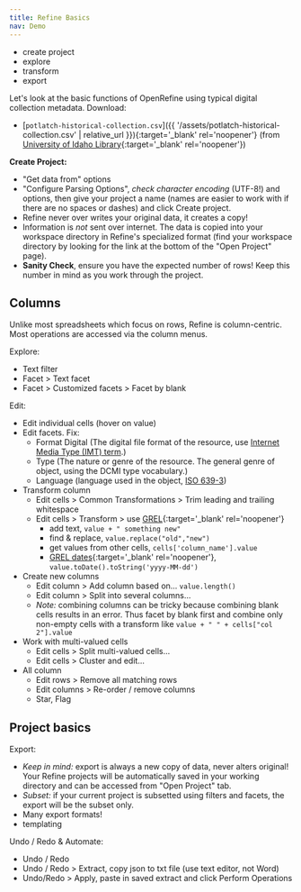 ```yaml
---
title: Refine Basics
nav: Demo
---
```


- create project
- explore
- transform
- export

Let's look at the basic functions of OpenRefine using typical digital collection metadata.
Download:

- [`potlatch-historical-collection.csv`]({{ '/assets/potlatch-historical-collection.csv' | relative_url }}){:target='_blank' rel='noopener'} (from [University of Idaho Library](https://www.lib.uidaho.edu/digital/){:target='_blank' rel='noopener'})

**Create Project:**

- "Get data from" options
- "Configure Parsing Options", *check character encoding* (UTF-8!) and options, then give your project a name (names are easier to work with if there are no spaces or dashes) and click Create project.
- Refine never over writes your original data, it creates a copy!
- Information is *not* sent over internet. The data is copied into your workspace directory in Refine's specialized format (find your workspace directory by looking for the link at the bottom of the "Open Project" page).
- **Sanity Check**, ensure you have the expected number of rows! Keep this number in mind as you work through the project.

## Columns

Unlike most spreadsheets which focus on rows, Refine is column-centric.
Most operations are accessed via the column menus.

Explore:

- Text filter
- Facet > Text facet
- Facet > Customized facets > Facet by blank

Edit: 

- Edit individual cells (hover on value)
- Edit facets. Fix:
    - Format Digital (The digital file format of the resource, use [Internet Media Type (IMT) term](http://www.iana.org/assignments/media-types/media-types.xhtml).)
    - Type (The nature or genre of the resource. The general genre of object, using the DCMI type vocabulary.)
    - Language (language used in the object, [ISO 639-3](https://en.wikipedia.org/wiki/ISO_639-3))
- Transform column
    - Edit cells > Common Transformations > Trim leading and trailing whitespace
    - Edit cells > Transform > use [GREL](https://github.com/OpenRefine/OpenRefine/wiki/General-Refine-Expression-Language){:target='_blank' rel='noopener'}
        - add text, `value + " something new"`
        - find & replace, `value.replace("old","new")`
        - get values from other cells, `cells['column_name'].value`
        - [GREL dates](https://github.com/OpenRefine/OpenRefine/wiki/GREL-Date-Functions){:target='_blank' rel='noopener'}, `value.toDate().toString('yyyy-MM-dd')`
- Create new columns
    - Edit column > Add column based on... `value.length()`
    - Edit column > Split into several columns... 
    - *Note:* combining columns can be tricky because combining blank cells results in an error. Thus facet by blank first and combine only non-empty cells with a transform like `value + " " + cells["col 2"].value`
- Work with multi-valued cells
    - Edit cells > Split multi-valued cells... 
    - Edit cells > Cluster and edit...
- All column
    - Edit rows > Remove all matching rows
    - Edit columns > Re-order / remove columns
     - Star, Flag

## Project basics

Export:

- *Keep in mind:* export is always a new copy of data, never alters original! Your Refine projects will be automatically saved in your working directory and can be accessed from "Open Project" tab.
- *Subset:* if your current project is subsetted using filters and facets, the export will be the subset only. 
- Many export formats!
- templating

Undo / Redo & Automate:

- Undo / Redo
- Undo / Redo > Extract, copy json to txt file (use text editor, not Word)
- Undo/Redo > Apply, paste in saved extract and click Perform Operations
